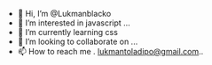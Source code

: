- 👋 Hi, I’m @Lukmanblacko
- 👀 I’m interested in javascript ...
- 🌱 I’m currently learning css
- 💞️ I’m looking to collaborate on ...
- 📫 How to reach me . lukmantoladipo@gmail.com..

<!---
Lukmanblacko/Lukmanblacko is a ✨ special ✨ repository because its `README.md` (this file) appears on your GitHub profile.
You can click the Preview link to take a look at your changes.
--->
